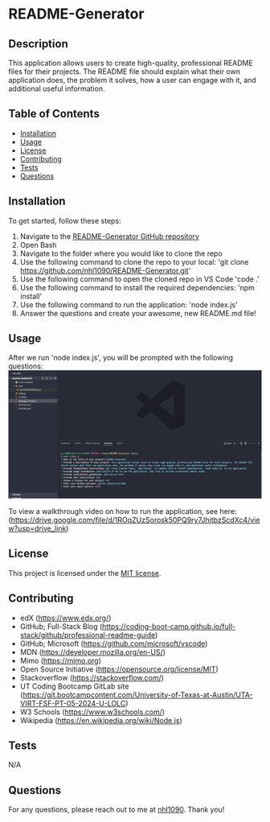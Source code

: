
# README-Generator

## Description
This application allows users to create high-quality, professional README files for their projects. The README file should explain what their own application does, the problem it solves, how a user can engage with it, and additional useful information.

## Table of Contents
- [Installation](#installation)
- [Usage](#usage)
- [License](#license)
- [Contributing](#contributing)
- [Tests](#tests)
- [Questions](#questions)

## Installation
To get started, follow these steps:

1. Navigate to the [README-Generator GitHub repository](https://github.com/nhl1090/README-Generator)
2. Open Bash
3. Navigate to the folder where you would like to clone the repo
4. Use the following command to clone the repo to your local:
    'git clone https://github.com/nhl1090/README-Generator.git'
5. Use the following command to open the cloned repo in VS Code
    'code .'
6. Use the following command to install the required dependencies:
    'npm install'
7. Use the following command to run the application:
        'node index.js'
8. Answer the questions and create your awesome, new README.md file!

## Usage

After we run 'node index.js', you will be prompted with the following questions:
![Alt text](./images/Screenshot.png)

To view a walkthrough video on how to run the application, see here:
(https://drive.google.com/file/d/1ROqZUzSorosk50PQ9ry7JhjtbzScdXc4/view?usp=drive_link)

## License
This project is licensed under the [MIT license](https://opensource.org/license/MIT).

## Contributing
- edX (https://www.edx.org/)
- GitHub; Full-Stack Blog (https://coding-boot-camp.github.io/full-stack/github/professional-readme-guide)
- GitHub; Microsoft (https://github.com/microsoft/vscode)
- MDN (https://developer.mozilla.org/en-US/)
- Mimo (https://mimo.org)
- Open Source Initiative (https://opensource.org/license/MIT)
- Stackoverflow (https://stackoverflow.com/)
- UT Coding Bootcamp GitLab site (https://git.bootcampcontent.com/University-of-Texas-at-Austin/UTA-VIRT-FSF-PT-05-2024-U-LOLC)
- W3 Schools (https://www.w3schools.com/)
- Wikipedia (https://en.wikipedia.org/wiki/Node.js)

## Tests
N/A

## Questions
For any questions, please reach out to me at [nhl1090](https://github.com/nhl1090). Thank you!
